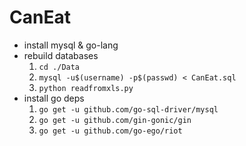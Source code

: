 # CanEat

+ install mysql & go-lang
+ rebuild databases
	1. `cd ./Data`
	2. `mysql -u$(username) -p$(passwd) < CanEat.sql`
	3. `python readfromxls.py`
+ install go deps
	1. `go get -u github.com/go-sql-driver/mysql`
	2. `go get -u github.com/gin-gonic/gin`
	3. `go get -u github.com/go-ego/riot`
